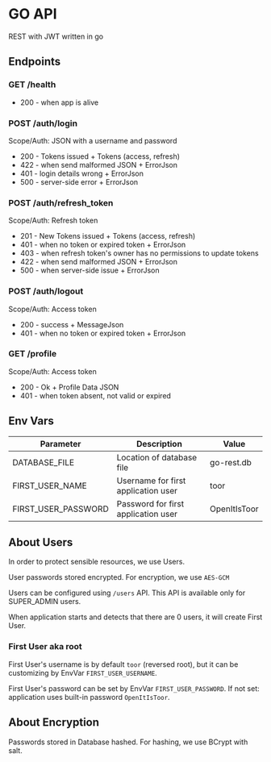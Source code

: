 # GO API
REST with JWT written in go

## Endpoints

### GET /health
* 200 - when app is alive

### POST /auth/login
Scope/Auth: JSON with a username and password

* 200 - Tokens issued + Tokens (access, refresh)
* 422 - when send malformed JSON + ErrorJson
* 401 - login details wrong + ErrorJson
* 500 - server-side error + ErrorJson

### POST /auth/refresh_token
Scope/Auth: Refresh token

* 201 - New Tokens issued + Tokens (access, refresh)
* 401 - when no token or expired token + ErrorJson
* 403 - when refresh token's owner has no permissions to update tokens
* 422 - when send malformed JSON + ErrorJson
* 500 - when server-side issue + ErrorJson

### POST /auth/logout
Scope/Auth: Access token

* 200 - success + MessageJson
* 401 - when no token or expired token + ErrorJson

### GET /profile
Scope/Auth: Access token

* 200 - Ok + Profile Data JSON
* 401 - when token absent, not valid or expired

## Env Vars

Parameter | Description | Value |
--- | --- | --- |
DATABASE_FILE | Location of database file | go-rest.db |
FIRST_USER_NAME | Username for first application user | toor | 
FIRST_USER_PASSWORD | Password for first application user | OpenItIsToor |

## About Users
In order to protect sensible resources, we use Users.

User passwords stored encrypted. For encryption, we use `AES-GCM`

Users can be configured using `/users` API. This API is available only for SUPER_ADMIN users.

When application starts and detects that there are 0 users, it will create First User.

### First User aka root 
First User's username is by default `toor` (reversed root), but it can be customizing by EnvVar `FIRST_USER_USERNAME`.

First User's password can be set by EnvVar `FIRST_USER_PASSWORD`. 
If not set: application uses built-in password `OpenItIsToor`.

## About Encryption
Passwords stored in Database hashed.
For hashing, we use BCrypt with salt.

